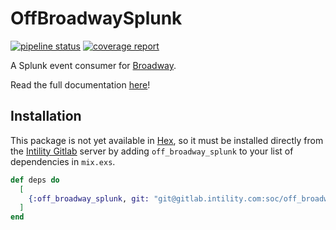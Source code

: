 # OffBroadwaySplunk

[![pipeline status](https://gitlab.intility.com/soc/off_broadway_splunk/badges/master/pipeline.svg)](https://gitlab.intility.com/soc/off_broadway_splunk/-/commits/master)
[![coverage report](https://gitlab.intility.com/soc/off_broadway_splunk/badges/master/coverage.svg)](https://gitlab.intility.com/soc/off_broadway_splunk/-/commits/master)

A Splunk event consumer for [Broadway](https://github.com/dashbitco/broadway).

Read the full documentation [here](http://soc.pages.intility.com/off_broadway_splunk)!

## Installation

This package is not yet available in [Hex](https://hex.pm/docs/publish), so it must be installed
directly from the [Intility Gitlab](https://gitlab.intility.com) server by adding `off_broadway_splunk` to your list of dependencies in `mix.exs`.

```elixir
def deps do
  [
    {:off_broadway_splunk, git: "git@gitlab.intility.com:soc/off_broadway_splunk.git", tag: "0.1.0"}
  ]
end
```
